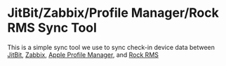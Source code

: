 JitBit/Zabbix/Profile Manager/Rock RMS Sync Tool
=========================================

This is a simple sync tool we use to sync check-in device data between [JitBit](https://www.JitBit.com/), [Zabbix](https://www.zabbix.com/), [Apple Profile Manager](https://support.apple.com/profile-manager), and [Rock RMS](https://www.Rockrms.com/)
